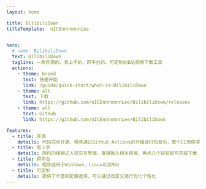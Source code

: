 ```yaml
---
layout: home

title: BilibiliDown
titleTemplate:  nICEnnnnnnnLee


hero:
  # name: BilibiliDown
  text: BilibiliDown
  tagline: 一款开源的、易上手的、跨平台的、可定制的B站视频下载工具
  actions:
    - theme: brand
      text: 快速开始
      link: /guide/quick-start/what-is-BilibiliDown
    - theme: alt
      text: 下载
      link: https://github.com/nICEnnnnnnnLee/BilibiliDown/releases
    - theme: alt
      text: GitHub
      link: https://github.com/nICEnnnnnnnLee/BilibiliDown

features:
  - title: 开源
    details: 代码完全开源，程序通过Github Actions进行编译打包发布，整个CI流程清晰透明
  - title: 易上手
    details: 简约的保姆式人机交互界面，直接输入相关链接，再点几个按钮即可完成下载
  - title: 跨平台
    details: 程序适用于Windows、Linux以及Mac
  - title: 可定制
    details: 提供了丰富的配置选项，可以通过自定义进行优化个性化
---
```

